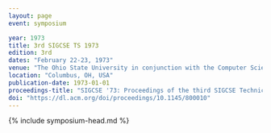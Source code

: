 ```yaml
---
layout: page
event: symposium

year: 1973
title: 3rd SIGCSE TS 1973
edition: 3rd
dates: "February 22-23, 1973"
venue: "The Ohio State University in conjunction with the Computer Science Conference (CSC)"
location: "Columbus, OH, USA"
publication-date: 1973-01-01
proceedings-title: "SIGCSE '73: Proceedings of the third SIGCSE Technical Symposium on Computer Science Education"
doi: "https://dl.acm.org/doi/proceedings/10.1145/800010"
---
```


{% include symposium-head.md %}

